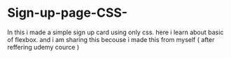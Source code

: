 # Sign-up-page-CSS-
In this i made a simple sign up card using only css. here i learn about basic of flexbox. and i am sharing this becouse i made this from myself ( after reffering udemy cource )
